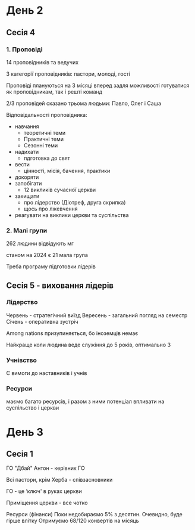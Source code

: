 # День 2

## Сесія 4
### 1. Проповіді
14 проповідників та ведучих

3 категорії проповідників: пастори, молоді, гості

Проповіді плануються на 3 місяці вперед задля можливості готуватися як проповідникам, так і решті команд

2/3 проповідей сказано трьома людьми: Павло, Олег і Саша

Відповідальності проповідника:
- навчання
	- теоретичні теми
	- Практичні теми
	- Сезонні теми
- надихати
	- пдготовка до свят
- вести
	- цінності, місія, бачення, практики
- докоряти
- запобігати
	- 12 викликів сучасної церкви
- захищати
	- про лідерство (Діотреф, друга скрипка)
	- щось про лжевчення
- реагувати на виклики церкви та суспільства



### 2. Малі групи
262 людини відвідують мг

станом на 2024 є 21 мала група

Треба програму підготовки лідерів



## Сесія 5 - виховання лідерів

### Лідерство
Червень - стратегічний виїзд
Вересень - загальний погляд на семестр
Січень - оперативна зустріч

Among nations призупиняється, бо іноземців немає

Найкраще коли людина веде служіння до 5 років, оптимально 3


### Учнівство
Є вимоги до наставників і учнів

### Ресурси
маємо багато ресурсів, і разом з ними потенціал впливати на суспільство і церкви

# День 3

## Сесія 1
ГО "Дбай"
Антон - керівник ГО

Всі пастори, крім Херба - співзасновники

ГО - це ʼключ' в руках церкви


Приміщення церкви - все чотко

Ресурси (фінанси)
Поки недобираємо 5% з десятин. Очевидно, буде гірше влітку
Отримуємо 68/120 конвертів на місяць














